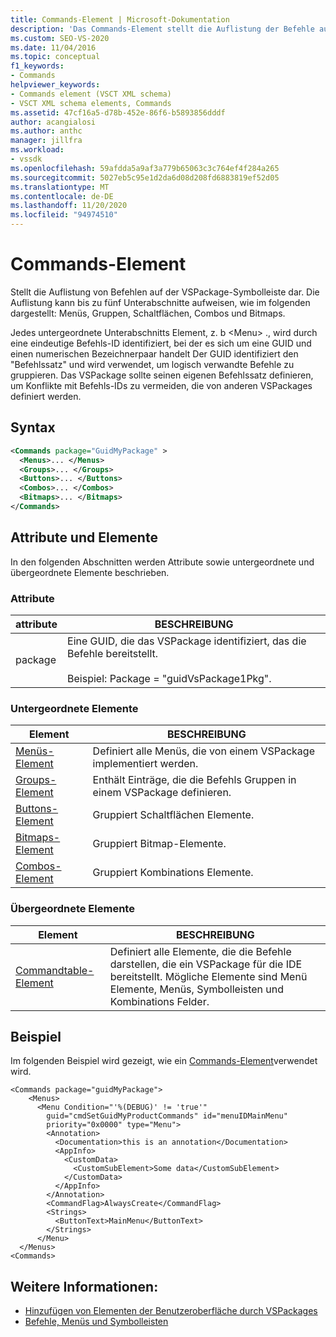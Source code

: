 ```yaml
---
title: Commands-Element | Microsoft-Dokumentation
description: 'Das Commands-Element stellt die Auflistung der Befehle auf der VSPackage-Symbolleiste dar und kann diese Abschnitte aufweisen: Menüs, Gruppen, Schaltflächen, Combos und Bitmaps.'
ms.custom: SEO-VS-2020
ms.date: 11/04/2016
ms.topic: conceptual
f1_keywords:
- Commands
helpviewer_keywords:
- Commands element (VSCT XML schema)
- VSCT XML schema elements, Commands
ms.assetid: 47cf16a5-d78b-452e-86f6-b5893856dddf
author: acangialosi
ms.author: anthc
manager: jillfra
ms.workload:
- vssdk
ms.openlocfilehash: 59afdda5a9af3a779b65063c3c764ef4f284a265
ms.sourcegitcommit: 5027eb5c95e1d2da6d08d208fd6883819ef52d05
ms.translationtype: MT
ms.contentlocale: de-DE
ms.lasthandoff: 11/20/2020
ms.locfileid: "94974510"
---
```

# <a name="commands-element"></a>Commands-Element
Stellt die Auflistung von Befehlen auf der VSPackage-Symbolleiste dar. Die Auflistung kann bis zu fünf Unterabschnitte aufweisen, wie im folgenden dargestellt: Menüs, Gruppen, Schaltflächen, Combos und Bitmaps.

 Jedes untergeordnete Unterabschnitts Element, z. b \<Menu> ., wird durch eine eindeutige Befehls-ID identifiziert, bei der es sich um eine GUID und einen numerischen Bezeichnerpaar handelt Der GUID identifiziert den "Befehlssatz" und wird verwendet, um logisch verwandte Befehle zu gruppieren. Das VSPackage sollte seinen eigenen Befehlssatz definieren, um Konflikte mit Befehls-IDs zu vermeiden, die von anderen VSPackages definiert werden.

## <a name="syntax"></a>Syntax

```xml
<Commands package="GuidMyPackage" >
  <Menus>... </Menus>
  <Groups>... </Groups>
  <Buttons>... </Buttons>
  <Combos>... </Combos>
  <Bitmaps>... </Bitmaps>
</Commands>
```

## <a name="attributes-and-elements"></a>Attribute und Elemente
 In den folgenden Abschnitten werden Attribute sowie untergeordnete und übergeordnete Elemente beschrieben.

### <a name="attributes"></a>Attribute

|attribute|BESCHREIBUNG|
|---------------|-----------------|
|package|Eine GUID, die das VSPackage identifiziert, das die Befehle bereitstellt.<br /><br /> Beispiel: Package = "guidVsPackage1Pkg".|

### <a name="child-elements"></a>Untergeordnete Elemente

|Element|BESCHREIBUNG|
|-------------|-----------------|
|[Menüs-Element](../extensibility/menus-element.md)|Definiert alle Menüs, die von einem VSPackage implementiert werden.|
|[Groups-Element](../extensibility/groups-element.md)|Enthält Einträge, die die Befehls Gruppen in einem VSPackage definieren.|
|[Buttons-Element](../extensibility/buttons-element.md)|Gruppiert Schaltflächen Elemente.|
|[Bitmaps-Element](../extensibility/bitmaps-element.md)|Gruppiert Bitmap-Elemente.|
|[Combos-Element](../extensibility/combos-element.md)|Gruppiert Kombinations Elemente.|

### <a name="parent-elements"></a>Übergeordnete Elemente

|Element|BESCHREIBUNG|
|-------------|-----------------|
|[Commandtable-Element](../extensibility/commandtable-element.md)|Definiert alle Elemente, die die Befehle darstellen, die ein VSPackage für die IDE bereitstellt. Mögliche Elemente sind Menü Elemente, Menüs, Symbolleisten und Kombinations Felder.|

## <a name="example"></a>Beispiel
 Im folgenden Beispiel wird gezeigt, wie ein [Commands-Element](../extensibility/commands-element.md)verwendet wird.

```
<Commands package="guidMyPackage">
    <Menus>
      <Menu Condition="'%(DEBUG)' != 'true'"
        guid="cmdSetGuidMyProductCommands" id="menuIDMainMenu"
        priority="0x0000" type="Menu">
        <Annotation>
          <Documentation>this is an annotation</Documentation>
          <AppInfo>
            <CustomData>
              <CustomSubElement>Some data</CustomSubElement>
            </CustomData>
          </AppInfo>
        </Annotation>
        <CommandFlag>AlwaysCreate</CommandFlag>
        <Strings>
          <ButtonText>MainMenu</ButtonText>
        </Strings>
      </Menu>
  </Menus>
<Commands>
```

## <a name="see-also"></a>Weitere Informationen:
- [Hinzufügen von Elementen der Benutzeroberfläche durch VSPackages](../extensibility/internals/how-vspackages-add-user-interface-elements.md)
- [Befehle, Menüs und Symbolleisten](../extensibility/internals/commands-menus-and-toolbars.md)
